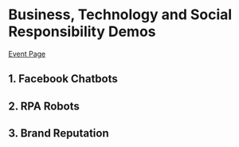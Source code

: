# Business, Technology and Social Responsibility Demos
[Event Page](https://www.facebook.com/events/452143542050193/)

## 1. Facebook Chatbots
## 2. RPA Robots
## 3. Brand Reputation
